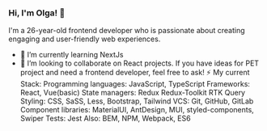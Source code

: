 ### Hi, I'm Olga! 👋

I'm a 26-year-old frontend developer who is passionate about creating engaging and user-friendly web experiences.
- 🌱 I’m currently learning NextJs 
- 👯 I’m looking to collaborate on React projects. If you have ideas for PET project and need a frontend developer, feel free to ask!
⚡ My current Stack:
Programming languages: JavaScript, TypeScript
Frameworks: React, Vue(basic)
State managers: Redux Redux-Toolkit RTK Query
Styling: CSS, SaSS, Less, Bootstrap, Tailwind
VCS: Git, GitHub, GitLab
Component libraries: MaterialUI, AntDesign, MUI, styled-components, Swiper
Tests: Jest
Also: BEM, NPM, Webpack, ES6
<!--
**helga-umrikh/helga-umrikh** is a ✨ _special_ ✨ repository because its `README.md` (this file) appears on your GitHub profile.

Here are some ideas to get you started:

- 🔭 I’m currently working on ...
- 🌱 I’m currently learning ...
- 👯 I’m looking to collaborate on ...
- 🤔 I’m looking for help with ...
- 💬 Ask me about ...
- 📫 How to reach me: ...
- 😄 Pronouns: ...
- ⚡ Fun fact: ...
-->
